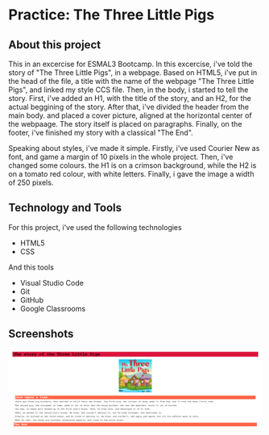 # Practice: The Three Little Pigs
## About this project

This in an excercise for ESMAL3 Bootcamp. In this excercise, i've told the story of "The Three Little Pigs", in a webpage. Based on HTML5, i've put in the head of the file, a title with the name of the webpage "The Three Little Pigs", and linked my style CCS file.
Then, in the body, i started to tell the story. First, i've added an H1, with the title of the story, and an H2, for the actual beggining of the story. After that, i've divided the header from the main body. and placed a cover picture, aligned at the horizontal center of the webpaage. The story itself is placed on paragraphs.
Finally, on the footer, i've finished my story with a classical "The End".

Speaking about styles, i've made it simple. Firstly, i've used Courier New as font, and game a margin of 10 pixels in the whole project. Then, i've changed some colours. the H1 is on a crimson background, while the H2 is on a tomato red colour, with white letters. Finally, i gave the image a width of 250 pixels.



## Technology and Tools

For this project, i've used the following technologies

- HTML5
- CSS

And this tools

- Visual Studio Code
- Git
- GitHub
- Google Classrooms

## Screenshots

![App Screenshot](/img/Screenshot.png)